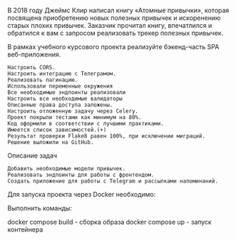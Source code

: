 В 2018 году Джеймс Клир написал книгу «Атомные привычки», которая посвящена приобретению новых полезных привычек и искоренению старых плохих привычек. Заказчик прочитал книгу, впечатлился и обратился к вам с запросом реализовать трекер полезных привычек.

В рамках учебного курсового проекта реализуйте бэкенд-часть SPA веб-приложения.

    Настроить CORS.
    Настроить интеграцию с Телеграмом.
    Реализовать пагинацию.
    Использовали переменные окружения
    Все необходимые эндпоинты реализовали
    Настроить все необходимые валидаторы
    Описанные права доступа заложены.
    Настроить отложенную задачу через Celery.
    Проект покрыли тестами как минимум на 80%.
    Код оформили в соответствии с лучшими практиками.
    Имеется список зависимостей.(+)
    Результат проверки Flake8 равен 100%, при исключении миграций.
    Решение выложили на GitHub.

Описание задач

    Добавить необходимые модели привычек.
    Реализовать эндпоинты для работы с фронтендом.
    Создать приложение для работы с Telegram и рассылками напоминаний.

Для запуска проекта через Docker необходимо:

Выполнить команды:

docker compose build - сборка образа
docker compose up - запуск контейнера
